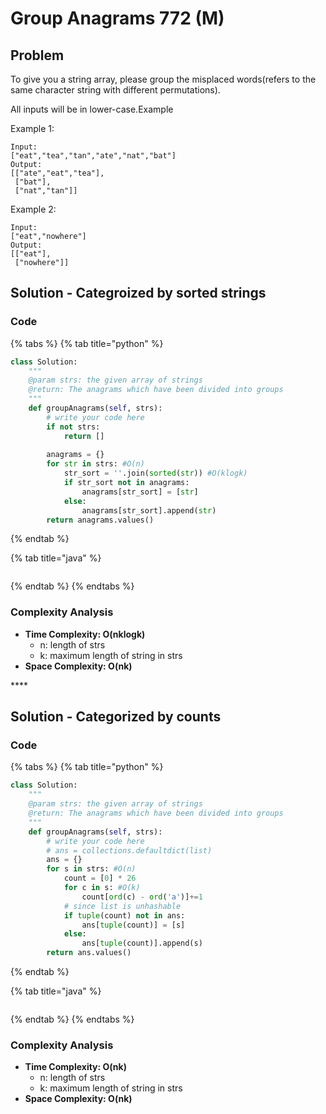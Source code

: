 # Group Anagrams 772 \(M\)

## Problem

To give you a string array, please group the misplaced words\(refers to the same character string with different permutations\).

All inputs will be in lower-case.Example

Example 1:

```text
Input:
["eat","tea","tan","ate","nat","bat"]
Output:
[["ate","eat","tea"],
 ["bat"],
 ["nat","tan"]]
```

Example 2:

```text
Input:
["eat","nowhere"]
Output:
[["eat"],
 ["nowhere"]]
```

## Solution - Categroized by sorted strings

### Code

{% tabs %}
{% tab title="python" %}
```python
class Solution:
    """
    @param strs: the given array of strings
    @return: The anagrams which have been divided into groups
    """
    def groupAnagrams(self, strs):
        # write your code here
        if not strs:
            return []
        
        anagrams = {}
        for str in strs: #O(n)
            str_sort = ''.join(sorted(str)) #O(klogk)
            if str_sort not in anagrams:
                anagrams[str_sort] = [str]
            else:
                anagrams[str_sort].append(str)
        return anagrams.values()

```
{% endtab %}

{% tab title="java" %}
```

```
{% endtab %}
{% endtabs %}

### Complexity Analysis

* **Time Complexity: O\(nklogk\)**
  * n: length of strs
  * k: maximum length of string in strs
* **Space Complexity: O\(nk\)**

\*\*\*\*

## Solution - Categorized by counts

### Code

{% tabs %}
{% tab title="python" %}
```python
class Solution:
    """
    @param strs: the given array of strings
    @return: The anagrams which have been divided into groups
    """
    def groupAnagrams(self, strs):
        # write your code here
        # ans = collections.defaultdict(list)
        ans = {}
        for s in strs: #O(n)
            count = [0] * 26
            for c in s: #O(k)
                count[ord(c) - ord('a')]+=1
            # since list is unhashable 
            if tuple(count) not in ans:
                ans[tuple(count)] = [s]
            else:
                ans[tuple(count)].append(s)
        return ans.values()
```
{% endtab %}

{% tab title="java" %}
```

```
{% endtab %}
{% endtabs %}

### Complexity Analysis

* **Time Complexity: O\(nk\)**
  * n: length of strs
  * k: maximum length of string in strs
* **Space Complexity: O\(nk\)**

